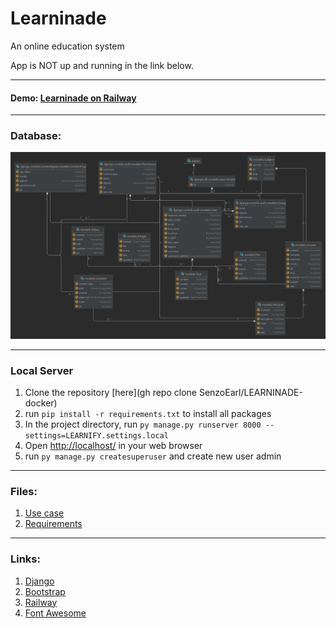 # Learninade
An online education system

App is NOT up and running in the link below. 



___

#### Demo: [Learninade on Railway](https://blognificent.up.railway.app/)

___

### Database: 
![DB](/media/db-main.png)
___
### Local Server 
1. Clone the repository [here](gh repo clone SenzoEarl/LEARNINADE-docker)
2. run `pip install -r requirements.txt` to install all packages
3. In the project directory, run `py manage.py runserver 8000 --settings=LEARNIFY.settings.local` 
4. Open [http://localhost/](http://localhost/) in your web browser
5. run `py manage.py createsuperuser` and create new user admin


___
### Files:
1. [Use case]()
2. [Requirements]()
___

### Links: 
1.  [Django](https://www.djangoproject.com/)
2. [Bootstrap](https://getbootstrap.com/)
3. [Railway](https://railway.app/)
4. [Font Awesome](https://fontawesome.com/)